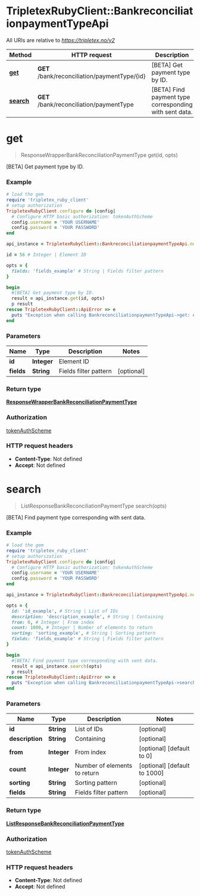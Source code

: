 # TripletexRubyClient::BankreconciliationpaymentTypeApi

All URIs are relative to *https://tripletex.no/v2*

Method | HTTP request | Description
------------- | ------------- | -------------
[**get**](BankreconciliationpaymentTypeApi.md#get) | **GET** /bank/reconciliation/paymentType/{id} | [BETA] Get payment type by ID.
[**search**](BankreconciliationpaymentTypeApi.md#search) | **GET** /bank/reconciliation/paymentType | [BETA] Find payment type corresponding with sent data.


# **get**
> ResponseWrapperBankReconciliationPaymentType get(id, opts)

[BETA] Get payment type by ID.



### Example
```ruby
# load the gem
require 'tripletex_ruby_client'
# setup authorization
TripletexRubyClient.configure do |config|
  # Configure HTTP basic authorization: tokenAuthScheme
  config.username = 'YOUR USERNAME'
  config.password = 'YOUR PASSWORD'
end

api_instance = TripletexRubyClient::BankreconciliationpaymentTypeApi.new

id = 56 # Integer | Element ID

opts = { 
  fields: 'fields_example' # String | Fields filter pattern
}

begin
  #[BETA] Get payment type by ID.
  result = api_instance.get(id, opts)
  p result
rescue TripletexRubyClient::ApiError => e
  puts "Exception when calling BankreconciliationpaymentTypeApi->get: #{e}"
end
```

### Parameters

Name | Type | Description  | Notes
------------- | ------------- | ------------- | -------------
 **id** | **Integer**| Element ID | 
 **fields** | **String**| Fields filter pattern | [optional] 

### Return type

[**ResponseWrapperBankReconciliationPaymentType**](ResponseWrapperBankReconciliationPaymentType.md)

### Authorization

[tokenAuthScheme](../README.md#tokenAuthScheme)

### HTTP request headers

 - **Content-Type**: Not defined
 - **Accept**: Not defined



# **search**
> ListResponseBankReconciliationPaymentType search(opts)

[BETA] Find payment type corresponding with sent data.



### Example
```ruby
# load the gem
require 'tripletex_ruby_client'
# setup authorization
TripletexRubyClient.configure do |config|
  # Configure HTTP basic authorization: tokenAuthScheme
  config.username = 'YOUR USERNAME'
  config.password = 'YOUR PASSWORD'
end

api_instance = TripletexRubyClient::BankreconciliationpaymentTypeApi.new

opts = { 
  id: 'id_example', # String | List of IDs
  description: 'description_example', # String | Containing
  from: 0, # Integer | From index
  count: 1000, # Integer | Number of elements to return
  sorting: 'sorting_example', # String | Sorting pattern
  fields: 'fields_example' # String | Fields filter pattern
}

begin
  #[BETA] Find payment type corresponding with sent data.
  result = api_instance.search(opts)
  p result
rescue TripletexRubyClient::ApiError => e
  puts "Exception when calling BankreconciliationpaymentTypeApi->search: #{e}"
end
```

### Parameters

Name | Type | Description  | Notes
------------- | ------------- | ------------- | -------------
 **id** | **String**| List of IDs | [optional] 
 **description** | **String**| Containing | [optional] 
 **from** | **Integer**| From index | [optional] [default to 0]
 **count** | **Integer**| Number of elements to return | [optional] [default to 1000]
 **sorting** | **String**| Sorting pattern | [optional] 
 **fields** | **String**| Fields filter pattern | [optional] 

### Return type

[**ListResponseBankReconciliationPaymentType**](ListResponseBankReconciliationPaymentType.md)

### Authorization

[tokenAuthScheme](../README.md#tokenAuthScheme)

### HTTP request headers

 - **Content-Type**: Not defined
 - **Accept**: Not defined



